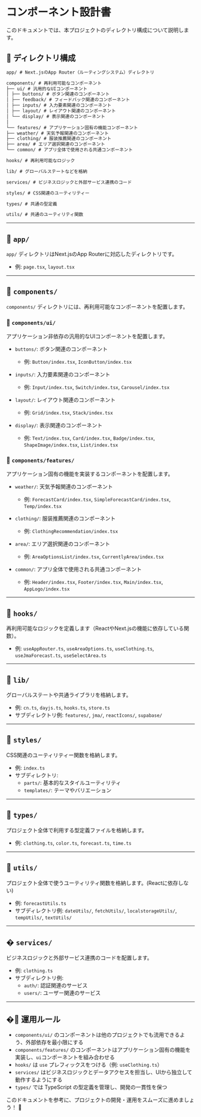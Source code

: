 # コンポーネント設計書

このドキュメントでは、本プロジェクトのディレクトリ構成について説明します。

## 📁 ディレクトリ構成

```md
app/ # Next.jsのApp Router（ルーティングシステム）ディレクトリ

components/ # 再利用可能なコンポーネント
├── ui/ # 汎用的なUIコンポーネント
│ ├── buttons/ # ボタン関連のコンポーネント
│ ├── feedback/ # フィードバック関連のコンポーネント
│ ├── inputs/ # 入力要素関連のコンポーネント
│ ├── layout/ # レイアウト関連のコンポーネント
│ └── display/ # 表示関連のコンポーネント
│
└── features/ # アプリケーション固有の機能コンポーネント
├── weather/ # 天気予報関連のコンポーネント
├── clothing/ # 服装推薦関連のコンポーネント
├── area/ # エリア選択関連のコンポーネント
└── common/ # アプリ全体で使用される共通コンポーネント

hooks/ # 再利用可能なロジック

lib/ # グローバルステートなどを格納

services/ # ビジネスロジックと外部サービス連携のコード

styles/ # CSS関連のユーティリティー

types/ # 共通の型定義

utils/ # 共通のユーティリティ関数
```

---

## 📂 `app/`

`app/` ディレクトリはNext.jsのApp Routerに対応したディレクトリです。

- 例: `page.tsx`, `layout.tsx`

---

## 📂 `components/`

`components/` ディレクトリには、再利用可能なコンポーネントを配置します。

### 📂 `components/ui/`

アプリケーション非依存の汎用的なUIコンポーネントを配置します。

- `buttons/`: ボタン関連のコンポーネント

  - 例: `Button/index.tsx`, `IconButton/index.tsx`

- `inputs/`: 入力要素関連のコンポーネント

  - 例: `Input/index.tsx`, `Switch/index.tsx`, `Carousel/index.tsx`

- `layout/`: レイアウト関連のコンポーネント

  - 例: `Grid/index.tsx`, `Stack/index.tsx`

- `display/`: 表示関連のコンポーネント
  - 例: `Text/index.tsx`, `Card/index.tsx`, `Badge/index.tsx`, `ShapeImage/index.tsx`, `List/index.tsx`

### 📂 `components/features/`

アプリケーション固有の機能を実装するコンポーネントを配置します。

- `weather/`: 天気予報関連のコンポーネント

  - 例: `ForecastCard/index.tsx`, `SimpleForecastCard/index.tsx`, `Temp/index.tsx`

- `clothing/`: 服装推薦関連のコンポーネント

  - 例: `ClothingRecommendation/index.tsx`

- `area/`: エリア選択関連のコンポーネント

  - 例: `AreaOptionsList/index.tsx`, `CurrentlyArea/index.tsx`

- `common/`: アプリ全体で使用される共通コンポーネント
  - 例: `Header/index.tsx`, `Footer/index.tsx`, `Main/index.tsx`, `AppLogo/index.tsx`

---

## 📂 `hooks/`

再利用可能なロジックを定義します（ReactやNext.jsの機能に依存している関数）。

- 例: `useAppRouter.ts`, `useAreaOptions.ts`, `useClothing.ts`, `useJmaForecast.ts`, `useSelectArea.ts`

---

## 📂 `lib/`

グローバルステートや共通ライブラリを格納します。

- 例: `cn.ts`, `dayjs.ts`, `hooks.ts`, `store.ts`
- サブディレクトリ例: `features/`, `jma/`, `reactIcons/`, `supabase/`

---

## 📂 `styles/`

CSS関連のユーティリティー関数を格納します。

- 例: `index.ts`
- サブディレクトリ:
  - `parts/`: 基本的なスタイルユーティリティ
  - `templates/`: テーマやバリエーション

---

## 📂 `types/`

プロジェクト全体で利用する型定義ファイルを格納します。

- 例: `clothing.ts`, `color.ts`, `forecast.ts`, `time.ts`

---

## 📂 `utils/`

プロジェクト全体で使うユーティリティ関数を格納します。(Reactに依存しない)

- 例: `forecastUtils.ts`
- サブディレクトリ例: `dateUtils/`, `fetchUtils/`, `localstorageUtils/`, `tempUtils/`, `textUtils/`

---

## � `services/`

ビジネスロジックと外部サービス連携のコードを配置します。

- 例: `clothing.ts`
- サブディレクトリ例:
  - `auth/`: 認証関連のサービス
  - `users/`: ユーザー関連のサービス

---

## �🚀 運用ルール

- `components/ui/` のコンポーネントは他のプロジェクトでも流用できるよう、外部依存を最小限にする
- `components/features/` のコンポーネントはアプリケーション固有の機能を実装し、`ui`コンポーネントを組み合わせる
- `hooks/` は `use` プレフィックスをつける（例: `useClothing.ts`）
- `services/` はビジネスロジックとデータアクセスを担当し、UIから独立して動作するようにする
- `types/` では TypeScript の型定義を管理し、開発の一貫性を保つ

このドキュメントを参考に、プロジェクトの開発・運用をスムーズに進めましょう！ 🎯
